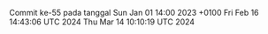 Commit ke-55 pada tanggal Sun Jan 01 14:00 2023 +0100
Fri Feb 16 14:43:06 UTC 2024
Thu Mar 14 10:10:19 UTC 2024
